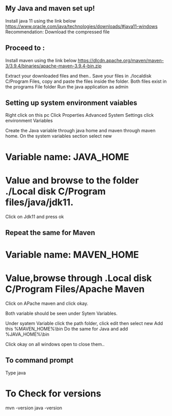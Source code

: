 ## My Java and maven set up!

Install java 11 using the link below
https://www.oracle.com/java/technologies/downloads/#java11-windows
Recommendation: Download the compressed file

## Proceed to :
Install maven using the link below
https://dlcdn.apache.org/maven/maven-3/3.9.4/binaries/apache-maven-3.9.4-bin.zip

Extract your downloaded files and then..
Save your files in ./localdisk C/Program Files, copy and paste the files inside the folder.
Both files exist in the programs File folder
Run the java application as admin


## Setting up system environment vaiables
Right click on this pc
Click Properties
Advanced System Settings
click environment Variables

Create the Java variable through java home and maven through maven home.
On the system variables section 
select new
# Variable name: JAVA_HOME
# Value and browse to the folder ./Local disk C/Program files/java/jdk11.
Click on Jdk11 and press ok

## Repeat the same for Maven
# Variable name: MAVEN_HOME
# Value,browse through .Local disk C/Program Files/Apache Maven
Click on APache maven and click okay.

Both variable should be seen under Sytem Variables.

Under syatem Variable click the path folder, click edit then select new
Add this %MAVEN_HOME%\bin
Do the same for Java and add %JAVA_HOME%\bin

Click okay on all windows open to close them..

## To command prompt
Type java

# To Check for versions 
mvn -version
java -version

